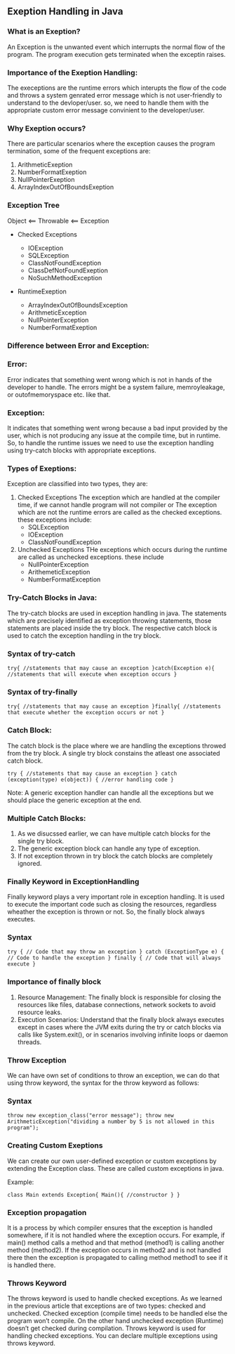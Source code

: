 ## Exeption Handling in Java

### What is an Exeption?
An Exception is the unwanted event which interrupts the normal flow of the program. The program
execution gets terminated when the exceptin raises.

### Importance of the Exeption Handling:
The execeptions are the runtime errors which interupts the flow of the code and throws a system 
genrated error message which is not user-friendly to understand to the devloper/user. so, we need
to handle them with the appropriate custom error message convinient to the developer/user.

### Why Exeption occurs?
There are particular scenarios where the exception causes the program termination, some of the 
frequent exceptions are:
1. ArithmeticExeption
2. NumberFormatExeption
3. NullPointerExeption
4. ArrayIndexOutOfBoundsExeption


### Exception Tree

Object <== Throwable <== Exception

- Checked Exceptions
  - IOException
  - SQLException
  - ClassNotFoundException
  - ClassDefNotFoundExeption
  - NoSuchMethodException

- RuntimeExeption 
  - ArrayIndexOutOfBoundsException 
  - ArithmeticException 
  - NullPointerException 
  - NumberFormatExeption


### Difference between Error and Exception:

### Error: 

Error indicates that something went wrong which is not in hands of the developer to handle. The errors might be a system failure, memroyleakage, or outofmemoryspace etc. like that.

### Exception: 
It indicates that something went wrong because a bad input provided by the user, which is not producing any issue at the compile time, but in runtime. So, to handle the runtime issues
we need to use the exception handling using try-catch blocks with appropriate exceptions.

### Types of Exeptions:

Exception are classified into two types, they are:
1. Checked Exceptions
   The exception which are handled at the compiler time, if we cannot handle program will not compiler or The exception which are not the runtime errors are called as the checked exceptions. these exceptions include:
   - SQLException
   - IOException
   - ClassNotFoundException
2. Unchecked Exceptions
   THe exceptions which occurs during the runtime are called as unchecked exceptions. these include
   - NullPointerException
   - ArithemeticException
   - NumberFormatException

### Try-Catch Blocks in Java:

The try-catch blocks are used in exception handling in java. The statements which are precisely identified as
exception throwing statements, those statements are placed inside the try block. The respective catch block is used
to catch the exception handling in the try block.

### Syntax of try-catch
`try{
//statements that may cause an exception
}catch(Exception e){
//statements that will execute when exception occurs
}`

### Syntax of try-finally
`try{
//statements that may cause an exception
}finally{
//statements that execute whether the exception occurs or not
}  `  

### Catch Block:

The catch block is the place where we are handling the exceptions throwed from the try block.
A single try block constains the atleast one associated catch block.

`try
{
//statements that may cause an exception
}
catch (exception(type) e(object))‏
{
//error handling code
}`

Note: A generic exception handler can handle all the exceptions but we should place the generic exception
at the end.


### Multiple Catch Blocks:

1. As we disucssed earlier, we can have multiple catch blocks for the single try block.
2. The generic exception block can handle any type of exception.
3. If not exception thrown in try block the catch blocks are completely ignored.

### Finally Keyword in ExceptionHandling

Finally keyword plays a very important role in exception handling. It is used to execute the important 
code such as closing the resources, regardless wheather the exception is thrown or not. So, the finally block
always executes.

### Syntax
`try {
// Code that may throw an exception
} catch (ExceptionType e) {
// Code to handle the exception
} finally {
// Code that will always execute
}`

### Importance of finally block

1. Resource Management: The finally block is responsible for closing the resources like files, database connections, network sockets to avoid resource leaks.
2. Execution Scenarios: Understand that the finally block always executes except in cases where the JVM exits during the try or catch blocks via calls like System.exit(), or in scenarios involving infinite loops or daemon threads.


### Throw Exception

We can have own set of conditions to throw an exception, we can do that using throw keyword, the syntax for the throw keyword as follows:

### Syntax 
`throw new exception_class("error message");
throw new ArithmeticException("dividing a number by 5 is not allowed in this program");`


### Creating Custom Exeptions

We can create our own user-defined exception or custom exceptions by extending the Exception class.
These are called custom exceptions in java.

Example:

`class Main extends Exception{
    Main(){
        //constructor
    }
}`


### Exception propagation 
It is a process by which compiler ensures that the exception is handled somewhere, if it is not handled where the exception occurs. For example, if main() method calls a method and that method (method1) is calling another method (method2). If the exception occurs in method2 and is not handled there then the exception is propagated to calling method method1 to see if it is handled there.

### Throws Keyword
The throws keyword is used to handle checked exceptions. As we learned in the previous article that exceptions are of two types: checked and unchecked. Checked exception (compile time) needs to be handled else the program won’t compile. On the other hand unchecked exception (Runtime) doesn’t get checked during compilation. Throws keyword is used for handling checked exceptions. You can declare multiple exceptions using throws keyword.